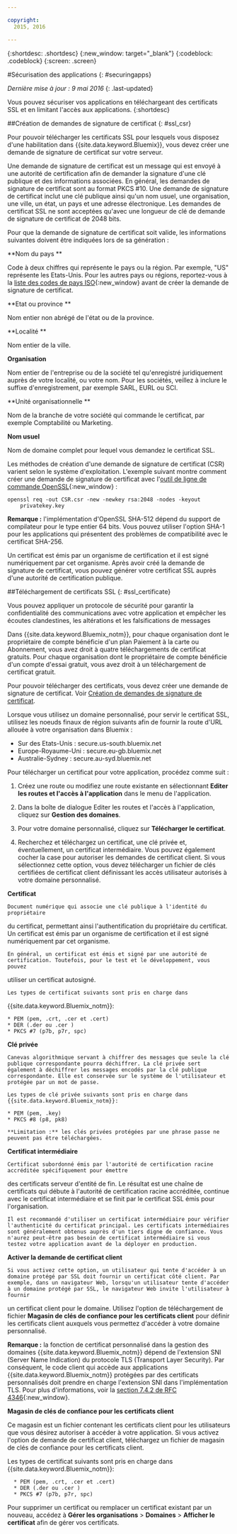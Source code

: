 ```yaml
---

copyright:
  2015, 2016

---
```



{:shortdesc: .shortdesc}
{:new_window: target="_blank"}
{:codeblock: .codeblock}
{:screen: .screen}

#Sécurisation des applications
{: #securingapps}

*Dernière mise à jour : 9 mai 2016*
{: .last-updated}

Vous pouvez sécuriser vos applications en téléchargeant des certificats SSL et en limitant l'accès aux applications.
{:shortdesc}

##Création de demandes de signature de certificat
{: #ssl_csr}

Pour pouvoir télécharger les certificats SSL pour lesquels vous disposez d'une habilitation dans {{site.data.keyword.Bluemix}}, vous devez créer une demande de signature
de certificat sur votre serveur.

Une demande de signature de certificat est un message qui est envoyé à une autorité de certification afin de demander la signature d'une clé
publique et des informations associées. En général, les demandes de signature de certificat sont au format PKCS #10. Une demande de signature de
certificat inclut une clé publique ainsi qu'un nom usuel, une organisation, une ville, un état, un pays et une adresse électronique. Les demandes de
certificat SSL ne sont acceptées qu'avec une longueur de clé de demande de signature de certificat de 2048 bits.

Pour que la demande de signature de certificat soit valide, les informations suivantes doivent être indiquées lors de sa génération :

**Nom du pays **
  
  Code à deux chiffres qui représente le pays ou la région. Par exemple, "US" représente les Etats-Unis. Pour les autres pays ou régions, reportez-vous
à la [liste des codes de pays ISO](https://www.iso.org/obp/ui/#search){:new_window} avant de créer la demande de
signature de certificat.
  
**Etat ou province **

  Nom entier non abrégé de l'état ou de la province.

**Localité **

  Nom entier de la ville.
  
**Organisation**

  Nom entier de l'entreprise ou de la société tel qu'enregistré juridiquement auprès de votre localité, ou votre nom. Pour les sociétés, veillez à inclure le suffixe d'enregistrement, par exemple SARL, EURL ou SCI.
  
**Unité organisationnelle **

  Nom de la branche de votre société qui commande le certificat, par exemple Comptabilité ou Marketing.
  
**Nom usuel**

  Nom de domaine complet pour lequel vous demandez le certificat SSL.
  
Les méthodes de création d'une demande de signature de certificat (CSR) varient selon le système d'exploitation. L'exemple suivant montre comment
créer une demande de signature de certificat avec l'[outil de ligne de commande OpenSSL](http://www.openssl.org/){:new_window} :

```
openssl req -out CSR.csr -new -newkey rsa:2048 -nodes -keyout
    privatekey.key
```

**Remarque :** l'implémentation d'OpenSSL SHA-512 dépend du support de compilateur pour le type entier 64 bits. Vous pouvez utiliser
l'option SHA-1 pour les applications qui présentent des problèmes de compatibilité avec le certificat SHA-256.

Un certificat est émis par un organisme de certification et il est signé numériquement par cet organisme. Après avoir créé la demande de signature de certificat, vous pouvez générer votre certificat SSL auprès d'une autorité de certification publique. 

##Téléchargement de certificats SSL
{: #ssl_certificate}

Vous pouvez appliquer un protocole de sécurité pour garantir la confidentialité des communications avec votre
application et empêcher les écoutes clandestines, les altérations et les falsifications de messages

Dans {{site.data.keyword.Bluemix_notm}}, pour chaque organisation dont le propriétaire de compte bénéficie
d'un plan Paiement à la carte ou Abonnement, vous avez droit à quatre téléchargements de certificat gratuits. Pour chaque organisation dont le propriétaire de compte bénéficie d'un compte d'essai gratuit, vous avez droit à un téléchargement de certificat gratuit.

Pour
pouvoir télécharger des certificats, vous devez créer une demande de signature de certificat. Voir [Création de demandes de signature de certificat](#ssl_csr).

Lorsque vous utilisez un domaine personnalisé, pour servir le certificat SSL, utilisez les noeuds finaux de région suivants afin de fournir la route
d'URL allouée à votre organisation dans Bluemix :

  * Sur des Etats-Unis : secure.us-south.bluemix.net 
  * Europe-Royaume-Uni : secure.eu-gb.bluemix.net
  * Australie-Sydney : secure.au-syd.bluemix.net 


Pour télécharger un certificat pour votre application, procédez comme suit :

1. Créez une route ou modifiez une route existante en sélectionnant **Editer les routes et l'accès à l'application** dans le menu de l'application.

2. Dans la boîte de dialogue Editer les routes et l'accès à l'application, cliquez sur **Gestion des domaines**.

3. Pour votre domaine personnalisé, cliquez sur **Télécharger le certificat**.

4. Recherchez et téléchargez un certificat, une clé privée et, éventuellement, un certificat intermédiaire. Vous pouvez également cocher la case pour
autoriser les demandes de certificat client. Si vous sélectionnez cette option, vous devez télécharger un fichier de clés certifiées de certificat
client définissant les accès utilisateur autorisés à votre domaine personnalisé.

  **Certificat**
    
    Document numérique qui associe une clé publique à l'identité du propriétaire
du certificat, permettant ainsi l'authentification du propriétaire du certificat. Un certificat est émis par un organisme de certification et il est signé numériquement par cet organisme.
    
    En général, un certificat est émis et signé par une autorité de certification. Toutefois, pour le test et le développement, vous pouvez
utiliser un certificat autosigné.
    
    Les types de certificat suivants sont pris en charge dans
{{site.data.keyword.Bluemix_notm}}:

	* PEM (pem, .crt, .cer et .cert)
	* DER (.der ou .cer )
	* PKCS #7 (p7b, p7r, spc)
	  
  **Clé privée**
  
    Canevas algorithmique servant à chiffrer des messages que seule la clé publique correspondante pourra déchiffrer. La clé privée sert également à déchiffrer les messages encodés par la clé publique correspondante. Elle est conservée sur le système de l'utilisateur et protégée par un mot de passe.
    
    Les types de clé privée suivants sont pris en charge dans {{site.data.keyword.Bluemix_notm}}:
    
    * PEM (pem, .key)
    * PKCS #8 (p8, pk8)
    
    **Limitation :** les clés privées protégées par une phrase passe ne peuvent pas être téléchargées.
    
  **Certificat intermédiaire**
  
    Certificat subordonné émis par l'autorité de certification racine accréditée spécifiquement pour émettre
des certificats serveur d'entité de
fin. Le
résultat est une chaîne de certificats qui débute à l'autorité de certification racine accréditée, continue avec le certificat intermédiaire et se finit par
le
certificat SSL émis pour l'organisation.
    
    Il est recommandé d'utiliser un certificat intermédiaire pour vérifier l'authenticité du certificat principal. Les certificats intermédiaires sont généralement obtenus auprès d'un tiers digne de confiance. Vous n'aurez peut-être pas besoin de certificat intermédiaire si vous testez votre application avant de la déployer en production.
  
  **Activer la demande de certificat client**
  
    Si vous activez cette option, un utilisateur qui tente d'accéder à un domaine protégé par SSL doit fournir un certificat côté client. Par exemple, dans un navigateur Web, lorsqu'un utilisateur tente d'accéder à un domaine protégé par SSL, le navigateur Web invite l'utilisateur à fournir
un certificat client pour le domaine. Utilisez l'option de téléchargement de fichier **Magasin de clés de confiance pour les certificats client**
pour définir les certificats client auxquels vous permettez d'accéder à votre domaine personnalisé.
  
  **Remarque :** la fonction de certificat personnalisé dans la gestion des domaines {{site.data.keyword.Bluemix_notm}}
dépend de l'extension SNI (Server
Name Indication) du protocole TLS (Transport Layer Security). Par conséquent, le code client qui accède aux applications
{{site.data.keyword.Bluemix_notm}} protégées par des certificats personnalisés doit prendre en charge
l'extension SNI dans l'implémentation TLS. Pour plus d'informations, voir la
[section 7.4.2 de RFC
4346](http://tools.ietf.org/html/rfc4346#section-7.4.2){:new_window}.

  **Magasin de clés de confiance pour les certificats client**
  
  Ce magasin est un fichier contenant les certificats client pour les utilisateurs que vous désirez autoriser à accéder à votre application. Si vous activez
l'option de demande de certificat client, téléchargez un fichier de magasin de clés de confiance pour les certificats client. 
  
   Les types de certificat suivants sont pris en charge dans
{{site.data.keyword.Bluemix_notm}}:
    
      * PEM (pem, .crt, .cer et .cert)
	  * DER (.der ou .cer )
      * PKCS #7 (p7b, p7r, spc)

Pour supprimer un certificat ou remplacer un certificat existant par un nouveau, accédez à **Gérer les organisations** > **Domaines** > **Afficher le certificat** afin de gérer vos certificats.
